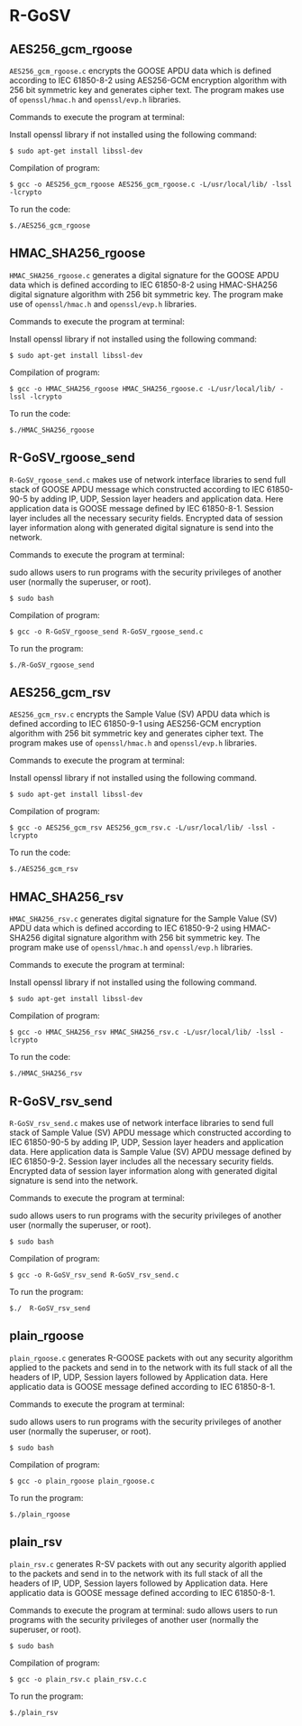# R-GoSV

## AES256_gcm_rgoose

`AES256_gcm_rgoose.c` encrypts the GOOSE APDU data which is defined according to IEC 61850-8-2 using AES256-GCM encryption algorithm with 256 bit symmetric key and generates cipher text. The program  makes use of `openssl/hmac.h` and `openssl/evp.h` libraries.

Commands to execute the program at terminal:

Install openssl library if not installed using the following command:
```
$ sudo apt-get install libssl-dev
```

Compilation of program:
```
$ gcc -o AES256_gcm_rgoose AES256_gcm_rgoose.c -L/usr/local/lib/ -lssl -lcrypto 
```

To run the code:
```
$./AES256_gcm_rgoose
```

## HMAC_SHA256_rgoose
`HMAC_SHA256_rgoose.c` generates a digital signature for the GOOSE APDU data which is defined according to IEC 61850-8-2 using HMAC-SHA256 digital signature algorithm with 256 bit symmetric key. The program  make use of `openssl/hmac.h` and `openssl/evp.h` libraries.

Commands to execute the program at terminal:

Install openssl library if not installed using the following command:
```
$ sudo apt-get install libssl-dev
```

Compilation of program:
```
$ gcc -o HMAC_SHA256_rgoose HMAC_SHA256_rgoose.c -L/usr/local/lib/ -lssl -lcrypto 
```

To run the code:
```
$./HMAC_SHA256_rgoose
```

## R-GoSV_rgoose_send

`R-GoSV_rgoose_send.c` makes use of network interface libraries to send full stack of GOOSE APDU message which constructed according to IEC 61850-90-5 by adding IP, UDP, Session layer headers and application data. Here application data is GOOSE message defined by IEC 61850-8-1. Session layer includes all the necessary security fields. Encrypted data of session layer information along with generated digital signature is send into the network. 

Commands to execute the program at terminal:

sudo allows users to run programs with the security privileges of another user (normally the superuser, or root).
```
$ sudo bash 
```

Compilation of program:
```
$ gcc -o R-GoSV_rgoose_send R-GoSV_rgoose_send.c
```

To run the program:
```
$./R-GoSV_rgoose_send
```

## AES256_gcm_rsv

`AES256_gcm_rsv.c` encrypts the Sample Value (SV) APDU data which is defined according to IEC 61850-9-1 using AES256-GCM encryption algorithm with 256 bit symmetric key and generates cipher text. The program  makes use of `openssl/hmac.h` and `openssl/evp.h` libraries.

Commands to execute the program at terminal:

Install openssl library if not installed using the following command. 
```
$ sudo apt-get install libssl-dev
```

Compilation of program:
```
$ gcc -o AES256_gcm_rsv AES256_gcm_rsv.c -L/usr/local/lib/ -lssl -lcrypto 
```

To run the code:
```
$./AES256_gcm_rsv
```

## HMAC_SHA256_rsv

`HMAC_SHA256_rsv.c` generates digital signature for the Sample Value (SV) APDU data which is defined according to IEC 61850-9-2 using HMAC-SHA256 digital signature algorithm with 256 bit symmetric key. The program  make use of `openssl/hmac.h` and `openssl/evp.h` libraries.

Commands to execute the program at terminal:

Install openssl library if not installed using the following command. 
```
$ sudo apt-get install libssl-dev
```

Compilation of program:
```
$ gcc -o HMAC_SHA256_rsv HMAC_SHA256_rsv.c -L/usr/local/lib/ -lssl -lcrypto 
```

To run the code:
```
$./HMAC_SHA256_rsv
```

## R-GoSV_rsv_send

`R-GoSV_rsv_send.c` makes use of network interface libraries to send full stack of Sample Value (SV) APDU message which constructed according to IEC 61850-90-5 by adding IP, UDP, Session layer headers and application data. Here application data is Sample Value (SV) APDU message defined by IEC 61850-9-2. Session layer includes all the necessary security fields. Encrypted data of session layer information along with generated digital signature is send into the network. 

Commands to execute the program at terminal:

sudo allows users to run programs with the security privileges of another user (normally the superuser, or root). 
```
$ sudo bash 
```

Compilation of program:
```
$ gcc -o R-GoSV_rsv_send R-GoSV_rsv_send.c
```

To run the program:
```
$./  R-GoSV_rsv_send
```

## plain_rgoose

`plain_rgoose.c` generates R-GOOSE packets with out any security algorithm applied to the packets and send in to the network with its full stack of all the headers of IP, UDP, Session layers followed by Application data. Here applicatio data is GOOSE message defined according to IEC 61850-8-1. 

Commands to execute the program at terminal:

sudo allows users to run programs with the security privileges of another user (normally the superuser, or root). 
```
$ sudo bash 
```

Compilation of program:
```
$ gcc -o plain_rgoose plain_rgoose.c
```

To run the program:
```
$./plain_rgoose
```

## plain_rsv
`plain_rsv.c` generates R-SV packets with out any security algorith applied to the packets and send in to the network with its full stack of all the headers of IP, UDP, Session layers followed by Application data. Here applicatio data is GOOSE message defined according to IEC 61850-8-1. 

Commands to execute the program at terminal:
sudo allows users to run programs with the security privileges of another user (normally the superuser, or root). 
```
$ sudo bash 
```

Compilation of program:
```
$ gcc -o plain_rsv.c plain_rsv.c.c
```

To run the program:
```
$./plain_rsv
```
